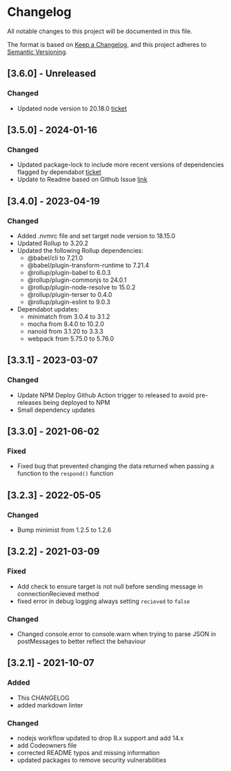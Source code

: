 # Changelog

All notable changes to this project will be documented in this file.

The format is based on [Keep a Changelog](https://keepachangelog.com/en/1.0.0/),
and this project adheres to [Semantic Versioning](https://semver.org/spec/v2.0.0.html).

## [3.6.0] - Unreleased

### Changed

- Updated node version to 20.18.0 [ticket](https://pbskids.atlassian.net/browse/SR-6)

## [3.5.0] - 2024-01-16

### Changed

- Updated package-lock to include more recent versions of dependencies flagged by dependabot [ticket](https://www.pivotaltracker.com/story/show/186244911)
- Update to Readme based on Github Issue [link](https://github.com/SpringRoll/Bellhop/issues/91)


## [3.4.0] - 2023-04-19

### Changed

- Added .nvmrc file and set target node version to 18.15.0
- Updated Rollup to 3.20.2
- Updated the following Rollup dependencies:
  - @babel/cli to 7.21.0
  - @babel/plugin-transform-runtime to 7.21.4
  - @rollup/plugin-babel to 6.0.3
  - @rollup/plugin-commonjs to 24.0.1
  - @rollup/plugin-node-resolve to 15.0.2
  - @rollup/plugin-terser to 0.4.0
  - @rollup/plugin-eslint to 9.0.3
- Dependabot updates:
  - minimatch from 3.0.4 to 3.1.2
  - mocha from 8.4.0 to 10.2.0
  - nanoid from 3.1.20 to 3.3.3
  - webpack from 5.75.0 to 5.76.0

## [3.3.1] - 2023-03-07

### Changed

- Update NPM Deploy Github Action trigger to released to avoid pre-releases being deployed to NPM
- Small dependency updates

## [3.3.0] - 2021-06-02

### Fixed

- Fixed bug that prevented changing the data returned when passing a function to the `respond()` function

## [3.2.3] - 2022-05-05

### Changed

- Bump minimist from 1.2.5 to 1.2.6

## [3.2.2] - 2021-03-09

### Fixed

- Add check to ensure target is not null before sending message in connectionRecieved method
- fixed error in debug logging always setting `recieved` to `false`

### Changed

- Changed console.error to console.warn when trying to parse JSON in postMessages to better reflect the behaviour

## [3.2.1] - 2021-10-07

### Added

- This CHANGELOG
- added markdown linter

### Changed

- nodejs workflow updated to drop 8.x support and add 14.x
- add Codeowners file
- corrected README typos and missing information
- updated packages to remove security vulnerabilities
